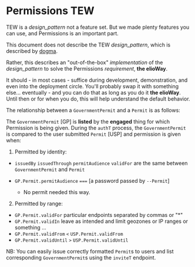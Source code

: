 # Permissions TEW

TEW is a _design_pattern_ not a feature set. But we made plenty features you can use, and Permissions is an important part.

This document does not describe the TEW _design_pattern_, which is described by [dogma](/dogma.html).

Rather, this describes an "out-of-the-box" _implementation_ of the _design_pattern_ to solve the Permissions _requirement_, **the elioWay**.

It should - in most cases - suffice during development, demonstration, and even into the deployment circle. You'll probably swap it with something else... eventually - and you can do that as long as you do it **the elioWay**. Until then or for when you do, this will help understand the default behavior.

The relationship between a `GovernmentPermit` and a `Permit` is as follows:

The `GovernmentPermit` [GP] is **listed** by the **engaged** thing for which Permission is being given. During the `authT` process, the `GovernmentPermit` is compared to the user submitted `Permit` [USP] and permission is given when:

1. Permitted by identity:

- `issuedBy` `issuedThrough` `permitAudience` `validFor` are the same between `GovernmentPermit` and `Permit`
- `GP.Permit.permitAudience` `===` [a password passed by `--Permit`]

  - No permit needed this way.

2. Permitted by range:

- `GP.Permit.validFor` particular endpoints separated by commas or "\*"
- `GP.Permit.validIn` leave as intended and limit geozones or IP ranges or something ...
- `GP.Permit.validFrom` `<` `USP.Permit.validFrom`
- `GP.Permit.validUntil` `>` `USP.Permit.validUntil`

NB: You can easily issue correctly formatted `Permit`s to users and list corresponding `GovernmentPermit`s using the `inviteT` endpoint.
